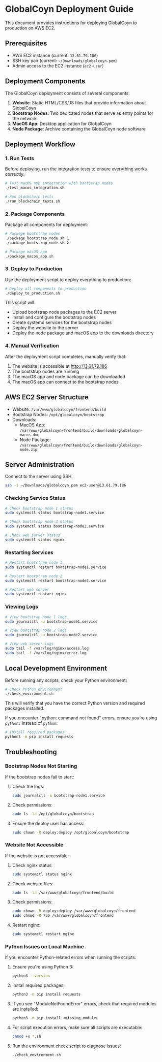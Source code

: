 # GlobalCoyn Deployment Guide

This document provides instructions for deploying GlobalCoyn to production on AWS EC2.

## Prerequisites

- AWS EC2 instance (current: `13.61.79.186`)
- SSH key pair (current: `~/Downloads/globalcoyn.pem`)
- Admin access to the EC2 instance (`ec2-user`)

## Deployment Components

The GlobalCoyn deployment consists of several components:

1. **Website**: Static HTML/CSS/JS files that provide information about GlobalCoyn
2. **Bootstrap Nodes**: Two dedicated nodes that serve as entry points for the network
3. **MacOS App**: Desktop application for GlobalCoyn
4. **Node Package**: Archive containing the GlobalCoyn node software

## Deployment Workflow

### 1. Run Tests

Before deploying, run the integration tests to ensure everything works correctly:

```bash
# Test macOS app integration with bootstrap nodes
./test_macos_integration.sh

# Run blockchain tests
./run_blockchain_tests.sh
```

### 2. Package Components

Package all components for deployment:

```bash
# Package bootstrap nodes
./package_bootstrap_node.sh 1
./package_bootstrap_node.sh 2

# Package macOS app
./package_macos_app.sh
```

### 3. Deploy to Production

Use the deployment script to deploy everything to production:

```bash
# Deploy all components to production
./deploy_to_production.sh
```

This script will:
- Upload bootstrap node packages to the EC2 server
- Install and configure the bootstrap nodes
- Create systemd services for the bootstrap nodes
- Deploy the website to the server
- Deploy the node package and macOS app to the downloads directory

### 4. Manual Verification

After the deployment script completes, manually verify that:

1. The website is accessible at http://13.61.79.186
2. The bootstrap nodes are running
3. The macOS app and node package can be downloaded
4. The macOS app can connect to the bootstrap nodes

## AWS EC2 Server Structure

- Website: `/var/www/globalcoyn/frontend/build`
- Bootstrap Nodes: `/opt/globalcoyn/bootstrap`
- Downloads:
  - MacOS App: `/var/www/globalcoyn/frontend/build/downloads/globalcoyn-macos.dmg`
  - Node Package: `/var/www/globalcoyn/frontend/build/downloads/globalcoyn-node.zip`

## Server Administration

Connect to the server using SSH:

```bash
ssh -i ~/Downloads/globalcoyn.pem ec2-user@13.61.79.186
```

### Checking Service Status

```bash
# Check bootstrap node 1 status
sudo systemctl status bootstrap-node1.service

# Check bootstrap node 2 status
sudo systemctl status bootstrap-node2.service

# Check web server status
sudo systemctl status nginx
```

### Restarting Services

```bash
# Restart bootstrap node 1
sudo systemctl restart bootstrap-node1.service

# Restart bootstrap node 2
sudo systemctl restart bootstrap-node2.service

# Restart web server
sudo systemctl restart nginx
```

### Viewing Logs

```bash
# View bootstrap node 1 logs
sudo journalctl -u bootstrap-node1.service

# View bootstrap node 2 logs
sudo journalctl -u bootstrap-node2.service

# View web server logs
sudo tail -f /var/log/nginx/access.log
sudo tail -f /var/log/nginx/error.log
```

## Local Development Environment

Before running any scripts, check your Python environment:

```bash
# Check Python environment
./check_environment.sh
```

This will verify that you have the correct Python version and required packages installed.

If you encounter "python: command not found" errors, ensure you're using `python3` instead of `python`:

```bash
# Install required packages
python3 -m pip install requests
```

## Troubleshooting

### Bootstrap Nodes Not Starting

If the bootstrap nodes fail to start:

1. Check the logs:
   ```bash
   sudo journalctl -u bootstrap-node1.service
   ```

2. Check permissions:
   ```bash
   sudo ls -la /opt/globalcoyn/bootstrap
   ```

3. Ensure the deploy user has access:
   ```bash
   sudo chown -R deploy:deploy /opt/globalcoyn/bootstrap
   ```

### Website Not Accessible

If the website is not accessible:

1. Check nginx status:
   ```bash
   sudo systemctl status nginx
   ```

2. Check website files:
   ```bash
   sudo ls -la /var/www/globalcoyn/frontend/build
   ```

3. Check permissions:
   ```bash
   sudo chown -R deploy:deploy /var/www/globalcoyn/frontend
   sudo chmod -R 755 /var/www/globalcoyn/frontend
   ```

4. Restart nginx:
   ```bash
   sudo systemctl restart nginx
   ```

### Python Issues on Local Machine

If you encounter Python-related errors when running the scripts:

1. Ensure you're using Python 3:
   ```bash
   python3 --version
   ```

2. Install required packages:
   ```bash
   python3 -m pip install requests
   ```

3. If you see "ModuleNotFoundError" errors, check that required modules are installed:
   ```bash
   python3 -m pip install <missing_module>
   ```

4. For script execution errors, make sure all scripts are executable:
   ```bash
   chmod +x *.sh
   ```

5. Run the environment check script to diagnose issues:
   ```bash
   ./check_environment.sh
   ```